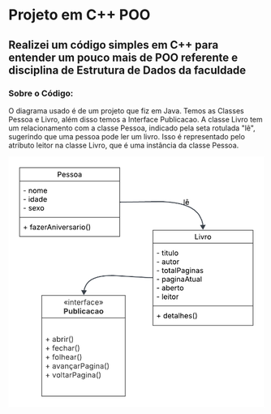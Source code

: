 # Projeto em C++ POO

## Realizei um código simples em C++ para entender um pouco mais de POO referente e disciplina de Estrutura de Dados da faculdade

### Sobre o Código:
O diagrama usado é de um projeto que fiz em Java. Temos as Classes Pessoa e Livro, além disso temos a Interface Publicacao. A classe Livro tem um relacionamento com a classe Pessoa, indicado pela seta rotulada "lê", sugerindo que uma pessoa pode ler um livro. Isso é representado pelo atributo leitor na classe Livro, que é uma instância da classe Pessoa.

![Diagrama UML do Projeto Livro](DiagramaUMLProjetoLivro.png)
